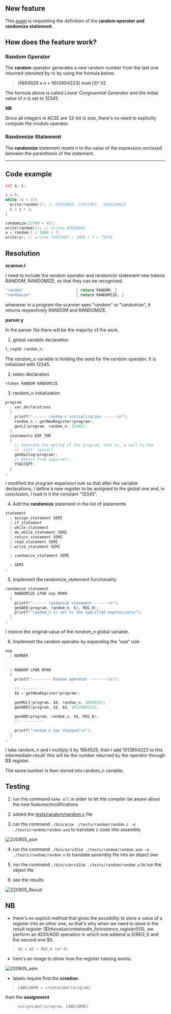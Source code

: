 # 

## New feature
This [exam](https://github.com/GianlucaVigo/acse/tree/22-09-05) is requesting the definition of the **random operator and randomize statement**.

## How does the feature work?

### Random Operator

The **random** operator generates a new random number from the last one returned (denoted by _n_) by using the formula below: 

>  **(1664525 x _n_ + 1013904223) mod (2)^32**

The formula above is called _Linear Congruential Generator_ and the initial value of _n_ is set to 12345.

**NB**

Since all integers in ACSE are 32-bit in size, there's no need to explicitly compute the modulo operator.

### Randomize Statement

The **randomize** statement resets _n_ to the value of the expression enclosed between the parenthesis of the statement.

---
## Code example
```c
int a, i;

i = 0;
while (i < 3){
  write(random()); // 87628868, 71072467, -1962130922
  i = i + 1;
}

randomize(12300 + 45);
write(random()); // writes 87628868
a = random() / 1000 + 7;
write(a); // writes 71072467 / 1000 + 7 = 71079
```

## Resolution
**scanner.l**

I need to include the random operator and randomize statement new tokens RANDOM, RANDOMIZE, so that they can be recognized. 

```c
"random"                       { return RANDOM; }
"randomize"                    { return RANDOMIZE; }
```

whenever in a program the scanner sees "random" or "randomize", it returns respectively RANDOM and RANDOMIZE.

**parser.y**

In the parser file there will be the majority of the work.

1) global variable declaration

```c
t_regID random_n;
```
The _random\_n_ variable is holding the seed for the random operator. It is initialized with 12345.

2) token declaration

```c
%token RANDOM RANDOMIZE
```

3) random_n initialization

```c
program
  : var_declarations 
  {
    printf("------ random-n initialization ------\n");
    random_n = getNewRegister(program);
    genLI(program, random_n, 12345);
  }
  statements EOF_TOK
  {
    // Generate the epilog of the program, that is, a call to the
    // `exit' syscall.
    genEpilog(program);
    // Return from yyparse().
    YYACCEPT;
  }
;
```

I modified the program expansion rule so that after the variable declarations, I define a new register to be assigned to the global one and, in conclusion, I load in it the constant "12345".

4) Add the **randomize** statement in the list of statements

```c
statement
  : assign_statement SEMI
  | if_statement
  | while_statement
  | do_while_statement SEMI
  | return_statement SEMI
  | read_statement SEMI
  | write_statement SEMI

  | randomize_statement SEMI

  | SEMI
;
```

5) Implement the randomize_statement functionality

```c
randomize_statement
  : RANDOMIZE LPAR exp RPAR
  {
    printf("------ randomize statement ------\n");
    genADD(program, random_n, $3, REG_0);
    printf("random_n is set to the specified expression\n");
  }
;
```

I restore the original value of the _random\_n_ global variable.

6) Implement the random operator by expanding the "exp" rule

```c
exp
  : NUMBER
.
.
  | RANDOM LPAR RPAR
  {
    printf("-------- Random operator --------\n");

    //-----------
    $$ = getNewRegister(program);

    genMULI(program, $$, random_n, 1664525);
    genADDI(program, $$, $$, 1013904223);

    genADD(program, random_n, $$, REG_0);
    //-----------
    
    printf("random_n has changed!\n");
  }
;
```

I take _random\_n_ and I multiply it by 1664525, then I add 1013904223 to this intermediate result: this will be the number returned by the operator through $$ register.

The same number is then stored into random_n variable.


## Testing

1) run the command `make all` in order to let the compiler be aware about the new features/modifications

2) added the [tests/random/random.c](#code-example) file

3) run the command `./bin/acse ./tests/random/random.c -o ./tests/random/random.asm` to translate c code into assembly

![220905_asm](https://github.com/user-attachments/assets/acab3289-f147-4e2e-90a0-774260394427)

4) run the command `./bin/asrv32im ./tests/random/random.asm -o ./tests/random/random.o` to translate assembly file into an object one

5) run the command `./bin/simrv32im ./tests/random/random.o` to run the object file

6) see the results

![220905_Result](https://github.com/user-attachments/assets/22b84922-ce2d-4493-887b-429537c49e69)

## NB

* there's no explicit method that gives the possibility to store a value of a register into an other one, so that's why when we need to store in the result register ($$) the value contained in, for instance, register 5 ($5), we perform an ADDI/ADD operation in which one addend is 0/REG_0 and the second one $5.

> `$$ = $5 + REG_0 (or 0)`

* here's an image to show how the register naming works:

![220905_asm](https://github.com/user-attachments/assets/c550574a-f929-46f8-a911-e5d55cf26520)

* labels require first the **creation**

> `LABELNAME = createLabel(program)`

 then the **assignment**

> `assignLabel(program, LABELNAME)`
